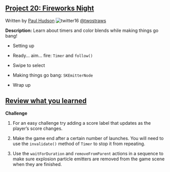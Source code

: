 ## [Project 20: Fireworks Night](https://www.hackingwithswift.com/read/20/overview)
Written by [Paul Hudson](https://www.hackingwithswift.com/about)  ![twitter16](https://github.com/juliangyurov/PH-Project6a/assets/13259596/445c8ea0-65c4-4dba-8e1f-3f2750f0ef51)
  [@twostraws](https://twitter.com/twostraws)

**Description:** Learn about timers and color blends while making things go bang!

- Setting up

- Ready... aim... fire: `Timer` and `follow()`

- Swipe to select

- Making things go bang: `SKEmitterNode`

- Wrap up

  
## [Review what you learned](https://www.hackingwithswift.com/review/hws/project-20-fireworks-night)

**Challenge**

1. For an easy challenge try adding a score label that updates as the player’s score changes.

2. Make the game end after a certain number of launches. You will need to use the `invalidate()` method of `Timer` to stop it from repeating.

3. Use the `waitForDuration` and `removeFromParent` actions in a sequence to make sure explosion particle emitters are removed from the game scene when they are finished.
